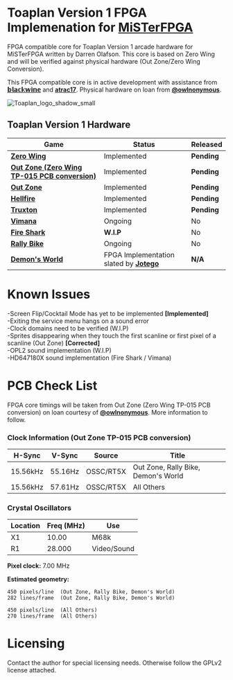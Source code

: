 

# Toaplan Version 1 FPGA Implemenation for [MiSTerFPGA](https://github.com/MiSTer-devel/Main_MiSTer/wiki)

FPGA compatible core for Toaplan Version 1 arcade hardware for MiSTerFPGA written by Darren Olafson. This core is based on Zero Wing and will be verified against physical hardware (Out Zone/Zero Wing Conversion). 

This FPGA compatible core is in active development with assistance from [**𝕓𝕝𝕒𝕔𝕜𝕨𝕚𝕟𝕖**](https://github.com/blackwine) and [**atrac17**](https://github.com/atrac17). Physical hardware on loan from [**@owlnonymous**](https://twitter.com/owlnonymous).

![Toaplan_logo_shadow_small](https://user-images.githubusercontent.com/32810066/151543842-5f7380a4-9b29-472d-bc03-8cc04a579cf2.png)

## Toaplan Version 1 Hardware

Game                |  Status | Released
--------------------|---------|---------
[**Zero Wing**](https://en.wikipedia.org/wiki/Zero_Wing) | Implemented | **Pending**
[**Out Zone (Zero Wing TP-015 PCB conversion)**](https://en.wikipedia.org/wiki/Out_Zone) | Implemented | **Pending**
[**Out Zone**](https://en.wikipedia.org/wiki/Out_Zone) | Implemented | **Pending**
[**Hellfire**](https://en.wikipedia.org/wiki/Hellfire_%28video_game%29) | Implemented | **Pending**
[**Truxton**](https://en.wikipedia.org/wiki/Truxton_%28video_game%29) | Implemented | **Pending**
[**Vimana**](https://en.wikipedia.org/wiki/Vimana_%28video_game%29) | Ongoing | No
[**Fire Shark**](https://en.wikipedia.org/wiki/Fire_Shark) | **W.I.P** | No
[**Rally Bike**](https://en.wikipedia.org/wiki/Rally_Bike) | Ongoing | No
[**Demon's World**](https://en.wikipedia.org/wiki/Demon%27s_World) | FPGA Implementation slated by [**Jotego**](https://github.com/jotego) | **N/A**


# Known Issues

-Screen Flip/Cocktail Mode has yet to be implemented **[Implemented]**  
-Exiting the service menu hangs on a sound error  
-Clock domains need to be verified (W.I.P)  
-Sprites disappearing when they touch the first scanline or first pixel of a scanline (Out Zone) **[Corrected]**  
-OPL2 sound implementation (W.I.P)  
-HD647180X sound implementation (Fire Shark / Vimana)  

# PCB Check List

FPGA core timings will be taken from Out Zone (Zero Wing TP-015 PCB conversion) on loan courtesy of [**@owlnonymous**](https://twitter.com/owlnonymous). More information to follow.

### Clock Information (Out Zone TP-015 PCB conversion)

H-Sync   | V-Sync   | Source    | Title 
---------|----------|-----------|-------
15.56kHz | 55.16Hz  | OSSC/RT5X | Out Zone, Rally Bike, Demon's World
15.56kHz | 57.61Hz  | OSSC/RT5X | All Others

### Crystal Oscillators

Location | Freq (MHz) | Use
---------|------------|-------
X1       | 10.00      | M68k
R1       | 28.000     | Video/Sound

**Pixel clock:** 7.00 MHz

**Estimated geometry:**

    450 pixels/line  (Out Zone, Rally Bike, Demon's World)
    282 lines/frame  (Out Zone, Rally Bike, Demon's World)
  
    450 pixels/line  (All Others)
    270 lines/frame  (All Others)

# Licensing

Contact the author for special licensing needs. Otherwise follow the GPLv2 license attached.
